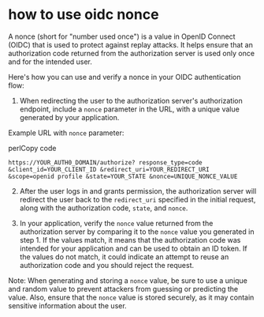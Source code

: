 # how to use oidc nonce
A nonce (short for "number used once") is a value in OpenID Connect (OIDC) that is used to protect against replay attacks. It helps ensure that an authorization code returned from the authorization server is used only once and for the intended user.

Here's how you can use and verify a nonce in your OIDC authentication flow:

1.  When redirecting the user to the authorization server's authorization endpoint, include a `nonce` parameter in the URL, with a unique value generated by your application.

Example URL with `nonce` parameter:

perlCopy code

`https://YOUR_AUTH0_DOMAIN/authorize?
    response_type=code
    &client_id=YOUR_CLIENT_ID
    &redirect_uri=YOUR_REDIRECT_URI
    &scope=openid profile
    &state=YOUR_STATE
    &nonce=UNIQUE_NONCE_VALUE` 

2.  After the user logs in and grants permission, the authorization server will redirect the user back to the `redirect_uri` specified in the initial request, along with the authorization code, `state`, and `nonce`.
    
3.  In your application, verify the `nonce` value returned from the authorization server by comparing it to the `nonce` value you generated in step 1. If the values match, it means that the authorization code was intended for your application and can be used to obtain an ID token. If the values do not match, it could indicate an attempt to reuse an authorization code and you should reject the request.
    

Note: When generating and storing a `nonce` value, be sure to use a unique and random value to prevent attackers from guessing or predicting the value. Also, ensure that the `nonce` value is stored securely, as it may contain sensitive information about the user.
